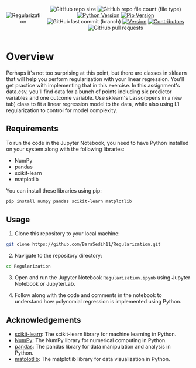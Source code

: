 <div style="display:flex; justify-content: center; align-items: center ; height" 100vh" align=center>

![Regularization](https://github.com/BaraSedih11/Regularization/assets/98843912/b980c247-f923-4952-a35d-40f6038155f4)

   ![GitHub repo size](https://img.shields.io/github/repo-size/BaraSedih11/Regularization) ![GitHub repo file count (file type)](https://img.shields.io/github/directory-file-count/BaraSedih11/Regularization) [![Python Version](https://img.shields.io/badge/python-3.8-blue)](https://www.python.org/downloads/release/python-380/)
[![Pip Version](https://img.shields.io/badge/pip-21.0-orange)](https://pypi.org/project/pip/21.0/)
 ![GitHub last commit (branch)](https://img.shields.io/github/last-commit/BaraSedih11/Regularization/main)
[![Version](https://img.shields.io/badge/version-v1.0.0-blue)](https://github.com/BaraSedih/Regularization/releases/tag/v1.0.0)
[![Contributors](https://img.shields.io/github/contributors/BaraSedih11/Regularization)](https://github.com/BaraSedih11/Regularization/graphs/contributors)
![GitHub pull requests](https://img.shields.io/github/issues-pr-raw/BaraSedih11/Regularization)
<!-- ![GitHub issues](https://img.shields.io/github/issues-raw/BaraSedih11/Bookstore)  -->
</div>


# Overview

Perhaps it's not too surprising at this point, but there are classes in sklearn that will help you perform regularization with your linear regression. You'll get practice with implementing that in this exercise. In this assignment's data.csv, you'll find data for a bunch of points including six predictor variables and one outcome variable. Use sklearn's Lasso(opens in a new tab) class to fit a linear regression model to the data, while also using L1 regularization to control for model complexity.

## Requirements

To run the code in the Jupyter Notebook, you need to have Python installed on your system along with the following libraries:

- NumPy
- pandas
- scikit-learn
- matplotlib

You can install these libraries using pip:

```bash
pip install numpy pandas scikit-learn matplotlib

```

## Usage

1. Clone this repository to your local machine:

```bash
git clone https://github.com/BaraSedih11/Regularization.git
```

2. Navigate to the repository directory:

```bash
cd Regularization
```

3. Open and run the Jupyter Notebook `Regularization.ipynb` using Jupyter Notebook or JupyterLab.

4. Follow along with the code and comments in the notebook to understand how polynomial regression is implemented using Python.


## Acknowledgements

- [scikit-learn](https://scikit-learn.org/): The scikit-learn library for machine learning in Python.
- [NumPy](https://numpy.org/): The NumPy library for numerical computing in Python.
- [pandas](https://pandas.pydata.org/): The pandas library for data manipulation and analysis in Python.
- [matplotlib](https://matplotlib.org/): The matplotlib library for data visualization in Python.

